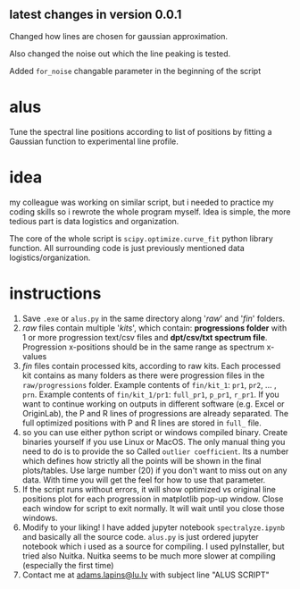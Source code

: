 ## latest changes in version 0.0.1
Changed how lines are chosen for gaussian approximation.

Also changed the noise out which the line peaking is tested.

Added `for_noise` changable parameter in the beginning of the script

# alus
Tune the spectral line positions according to list of positions by fitting a Gaussian function to experimental line profile.

# idea
my colleague was working on similar script, but i needed to practice my coding skills so i rewrote the whole program myself. Idea is simple, the more tedious part is data logistics and organization.

The core of the whole script is `scipy.optimize.curve_fit` python library function. All surrounding code is just previously mentioned data logistics/organization.


# instructions
1) Save `.exe` or `alus.py` in the same directory along '*raw*' and '*fin*' folders.
2) *raw* files contain multiple '*kits*', which contain: **progressions folder** with 1 or more progression text/csv files and **dpt/csv/txt spectrum file**. Progression x-positions should be in the same range as spectrum x-values
3) *fin* files contain processed kits, according to raw kits. Each processed kit contains as many folders as there were progression files in the `raw/progressions` folder. Example contents of `fin/kit_1`: `pr1`, `pr2`, ... , `prn`. Example contents of `fin/kit_1/pr1`: `full_pr1`, `p_pr1`, `r_pr1`. If you want to continue working on outputs in different software (e.g. Excel or OriginLab), the P and R lines of progressions are already separated. The full optimized positions with P and R lines are stored in `full_` file.
4) so you can use either python script or windows compiled binary. Create binaries yourself if you use Linux or MacOS. The only manual thing you need to do is to provide the so Called `outlier coefficient`. Its a number which defines how strictly all the points will be shown in the final plots/tables. Use large number (20) if you don't want to miss out on any data. With time you will get the feel for how to use that parameter.
5) If the script runs without errors, it will show optimized vs original line positions plot for each progression in matplotlib pop-up window. Close each window for script to exit normally. It will wait until you close those windows.
6) Modify to your liking! I have added jupyter notebook `spectralyze.ipynb` and basically all the source code. `alus.py` is just ordered jupyter notebook which i used as a source for compiling. I used pyInstaller, but tried also Nuitka. Nuitka seems to be much more slower at compiling (especially the first time)
7) Contact me at adams.lapins@lu.lv with subject line "ALUS SCRIPT"
